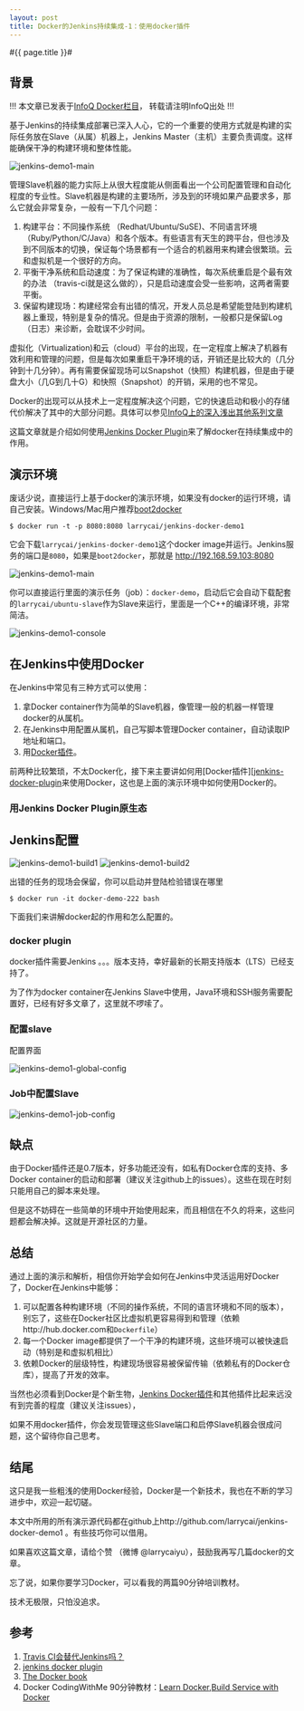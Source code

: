 ```yaml
---
layout: post
title: Docker的Jenkins持续集成-1：使用docker插件
---
```

#{{ page.title }}#
## 背景 ##

!!! 本文章已发表于[InfoQ Docker栏目]()， 转载请注明InfoQ出处 !!!

基于Jenkins的持续集成部署已深入人心，它的一个重要的使用方式就是构建的实际任务放在Slave（从属）机器上，Jenkins Master（主机）主要负责调度。这样能确保干净的构建环境和整体性能。

![jenkins-demo1-main](http://larrycaiyu.com/images/jenkins-demo1-arch.png)

管理Slave机器的能力实际上从很大程度能从侧面看出一个公司配置管理和自动化程度的专业性。Slave机器是构建的主要场所，涉及到的环境如果产品要求多，那么它就会非常复杂，一般有一下几个问题：

1. 构建平台：不同操作系统 （Redhat/Ubuntu/SuSE)、不同语言环境（Ruby/Python/C/Java）和各个版本。有些语言有天生的跨平台，但也涉及到不同版本的切换，保证每个场景都有一个适合的机器用来构建会很繁琐。云和虚拟机是一个很好的方向。
2. 平衡干净系统和启动速度：为了保证构建的准确性，每次系统重启是个最有效的办法 （travis-ci就是这么做的），只是启动速度会受一些影响，这两者需要平衡。
3. 保留构建现场：构建经常会有出错的情况，开发人员总是希望能登陆到构建机器上重现，特别是复杂的情况。但是由于资源的限制，一般都只是保留Log（日志）来诊断，会耽误不少时间。

虚拟化（Virtualization)和云（cloud）平台的出现，在一定程度上解决了机器有效利用和管理的问题，但是每次如果重启干净环境的话，开销还是比较大的（几分钟到十几分钟）。再有需要保留现场可以Snapshot（快照）构建机器，但是由于硬盘大小（几G到几十G）和快照（Snapshot）的开销，采用的也不常见。

Docker的出现可以从技术上一定程度解决这个问题，它的快速启动和极小的存储代价解决了其中的大部分问题。具体可以参见[InfoQ上的深入浅出其他系列文章](http://www.infoq.com/cn/dockers)

这篇文章就是介绍如何使用[Jenkins Docker Plugin][jenkins-docker-plugin]来了解docker在持续集成中的作用。


## 演示环境 ##

废话少说，直接运行上基于docker的演示环境，如果没有docker的运行环境，请自己安装。Windows/Mac用户推荐[boot2docker](http://boot2docker.com)

    $ docker run -t -p 8080:8080 larrycai/jenkins-docker-demo1

它会下载`larrycai/jenkins-docker-demo1`这个docker image并运行。Jenkins服务的端口是`8080`，如果是`boot2docker`，那就是 http://192.168.59.103:8080

![jenkins-demo1-main](http://larrycaiyu.com/images/jenkins-demo1-main.png)

你可以直接运行里面的演示任务（job）：`docker-demo`，启动后它会自动下载配套的`larrycai/ubuntu-slave`作为Slave来运行，里面是一个C++的编译环境，非常简洁。

![jenkins-demo1-console](http://larrycaiyu.com/images/jenkins-demo1-console.png)

## 在Jenkins中使用Docker ##

在Jenkins中常见有三种方式可以使用：

1. 拿Docker container作为简单的Slave机器，像管理一般的机器一样管理docker的从属机。
2. 在Jenkins中用配置从属机，自己写脚本管理Docker container，自动读取IP地址和端口。
3. 用[Docker插件][jenkins-docker-plugin]。

前两种比较繁琐，不太Docker化，接下来主要讲如何用[Docker插件][[jenkins-docker-plugin]来使用Docker，这也是上面的演示环境中如何使用Docker的。

### 用Jenkins Docker Plugin原生态 ###

## Jenkins配置 ##

![jenkins-demo1-build1](http://larrycaiyu.com/images/jenkins-demo1-build1.png)
![jenkins-demo1-build2](http://larrycaiyu.com/images/jenkins-demo1-build2.png)

出错的任务的现场会保留，你可以启动并登陆检验错误在哪里

    $ docker run -it docker-demo-222 bash

下面我们来讲解docker起的作用和怎么配置的。

### docker plugin ###

docker插件需要Jenkins 。。。版本支持，幸好最新的长期支持版本（LTS）已经支持了。

为了作为docker container在Jenkins Slave中使用，Java环境和SSH服务需要配置好，已经有好多文章了，这里就不啰嗦了。

### 配置slave ###

配置界面

![jenkins-demo1-global-config](http://larrycaiyu.com/images/jenkins-demo1-global-config.png)

### Job中配置Slave ###

![jenkins-demo1-job-config](http://larrycaiyu.com/images/jenkins-demo1-job-config.png)

## 缺点 ##

由于Docker插件还是0.7版本，好多功能还没有，如私有Docker仓库的支持、多Docker container的启动和部署（建议关注github上的issues）。这些在现在时刻只能用自己的脚本来处理。

但是这不妨碍在一些简单的环境中开始使用起来，而且相信在不久的将来，这些问题都会解决掉。这就是开源社区的力量。

## 总结 ##

通过上面的演示和解析，相信你开始学会如何在Jenkins中灵活运用好Docker了，Docker在Jenkins中能够：

1. 可以配置各种构建环境（不同的操作系统，不同的语言环境和不同的版本），别忘了，这些在Docker社区比虚拟机更容易得到和管理（依赖http://hub.docker.com和`Dockerfile`）
2. 每一个Docker image都提供了一个干净的构建环境，这些环境可以被快速启动（特别是和虚拟机相比）
3. 依赖Docker的层级特性，构建现场很容易被保留传输（依赖私有的Docker仓库），提高了开发的效率。

当然也必须看到Docker是个新生物，[Jenkins Docker插件][jenkins-docker-plugin]和其他插件比起来远没有到完善的程度（建议关注issues）， 

如果不用docker插件，你会发现管理这些Slave端口和启停Slave机器会很成问题，这个留待你自己思考。


## 结尾 ##

这只是我一些粗浅的使用Docker经验，Docker是一个新技术，我也在不断的学习进步中，欢迎一起切磋。

本文中所用的所有演示源代码都在github上http://github.com/larrycai/jenkins-docker-demo1 。有些技巧你可以借用。 

如果喜欢这篇文章，请给个赞 （微博 @larrycaiyu），鼓励我再写几篇docker的文章。

忘了说，如果你要学习Docker，可以看我的两篇90分钟培训教材。

技术无极限，只怕没追求。

## 参考 ##
1. [Travis CI会替代Jenkins吗？](http://larrycaiyu.com/2012/03/06/travis-ci-is-evolution.html)
2. [jenkins docker plugin](https://wiki.jenkins-ci.org/display/JENKINS/Docker+Plugin)
3. [The Docker book](http://www.dockerbook.com/) 
4. Docker CodingWithMe 90分钟教材：[Learn Docker](http://www.slideshare.net/larrycai/learn-docker-in-90-minutes),[Build Service with Docker](http://www.slideshare.net/larrycai/build-service-withdockerin90mins)

[jenkins-docker-plugin]: https://wiki.jenkins-ci.org/display/JENKINS/Docker+Plugin
    
 
 